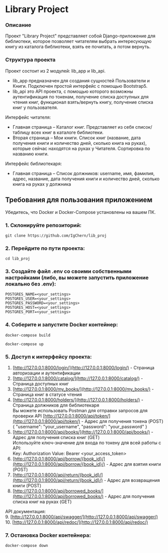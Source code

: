 # Library Project

### Описание
Проект "Library Project" представляет собой Django-приложение для библиотеки, которое позволяет читателям выбрать интересующую книгу из каталога библиотеки, взять ее почитать, а потом вернуть.

### Структура проекта
Проект состоит из 2 модулей: lib_app и lib_api.  

- lib_app предназначен для создания сущностей Пользователи и Книги. Подключен простой интерфейс с помощью Bootstrap5.  
- lib_api это API проекта, с помощью которого возможны аутентификация по токенам, получение списка доступных для чтения книг, функционал взять/вернуть книгу, получение списка книг у пользователя.  

Интерфейс читателя:
- Главная страница – Каталог книг. Представляет из себя список/таблицу всех книг в каталоге библиотеки.  
- Вторая страница – Мои книги. Список книг (название, дата получения книги и количество дней, сколько книга на руках), которые сейчас находятся на руках у Читателя. Сортировка по названию книги.  

Интерфейс библиотекаря:  
- Главная страница – Список должников: username, имя, фамилия, адрес, название, дата получения книги и количество дней, сколько книга на руках у должника





## Требования для пользования приложением

Убедитесь, что Docker и Docker-Compose установлены на вашем ПК.


### 1. Склонируйте репозиторий:

    git clone https://github.com/IgChern/lib_proj

### 2. Перейдите по пути проекта:

    cd lib_proj

### 3. Создайте файл .env со своими собственными настройками (либо, вы можете запустить приложение локально без .env):

    POSTGRES_NAME=<your_settings>
    POSTGRES_USER=<your_settings>
    POSTGRES_PASSWORD=<your_settings>
    POSTGRES_HOST=<your_settings>
    POSTGRES_PORT=<your_settings>

### 4. Соберите и запустите Docker контейнер:

    docker-compose build

    docker-compose up

### 5. Доступ к интерфейсу проекта:  
1. [http://127.0.0.1:8000/login/](http://127.0.0.1:8000/login/) - Страница авторизации и аутентификации
2. [http://127.0.0.1:8000/catalog/](http://127.0.0.1:8000/catalog/) - Страница доступных книг
3. [http://127.0.0.1:8000/my_books/](http://127.0.0.1:8000/my_books/) - Страница книг в статусе чтения
4. [http://127.0.0.1:8000/holders/](http://127.0.0.1:8000/holders/) - Страница должников для библиотекаря  
Вы можете использовать Postman для отправки запросов для проверки API 
[http://127.0.0.1:8000/api/token/](http://127.0.0.1:8000/api/token/) - Адрес для получения токена (POST)
{
    "username": "your_username",
    "password": "your_password"
}  
5. [http://127.0.0.1:8000/api/books/](http://127.0.0.1:8000/api/books/) - Адрес для получения списка книг (GET)  
Используйте ключ-значение для входа по токену для всей работы с API:  
Key: Authorization
Value: Bearer <your_access_token>  
6. [http://127.0.0.1:8000/api/borrow/{book_id}/](http://127.0.0.1:8000/api/borrow/{book_id}/) - Адрес для взятия книги (POST)  
7. [http://127.0.0.1:8000/api/return/{book_id}/](http://127.0.0.1:8000/api/return/{book_id}/) - Адрес для возвращения книги (POST)  
8. [http://127.0.0.1:8000/api/borrowed_books/](http://127.0.0.1:8000/api/borrowed_books/) - Адрес для получения списка книг на руках (GET)  

API документация:  
9. [http://127.0.0.1:8000/api/swagger/](http://127.0.0.1:8000/api/swagger/)  
10. [http://127.0.0.1:8000/api/redoc/](http://127.0.0.1:8000/api/redoc/)  


### 7. Остановка Docker контейнера:

    docker-compose down
